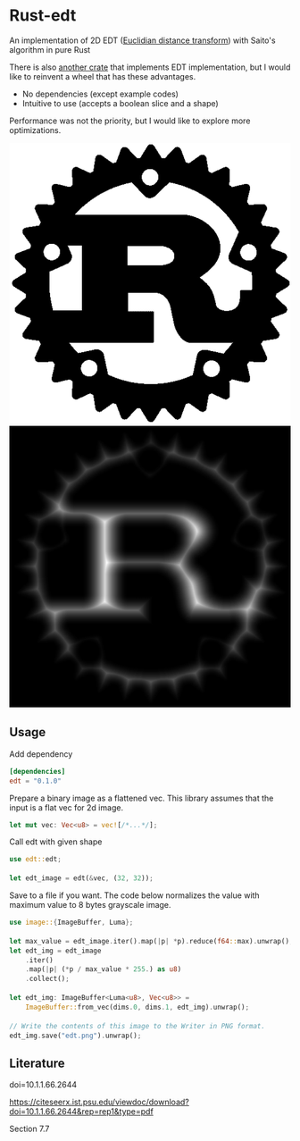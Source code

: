 # Rust-edt

An implementation of 2D EDT ([Euclidian distance transform](https://en.wikipedia.org/wiki/Distance_transform)) with Saito's algorithm in pure Rust

There is also [another crate](https://crates.io/crates/distance-transform) that implements EDT implementation,
but I would like to reinvent a wheel that has these advantages.

* No dependencies (except example codes)
* Intuitive to use (accepts a boolean slice and a shape)

Performance was not the priority, but I would like to explore more optimizations.

![Rust-logo](Rust_logo.png)
![Rust-logo-edt](Rust_logo_edt.png)

## Usage

Add dependency

```toml
[dependencies]
edt = "0.1.0"
```

Prepare a binary image as a flattened vec.
This library assumes that the input is a flat vec for 2d image.

```rust
let mut vec: Vec<u8> = vec![/*...*/];
```

Call edt with given shape

```rust
use edt::edt;

let edt_image = edt(&vec, (32, 32));
```

Save to a file if you want.
The code below normalizes the value with maximum value to 8 bytes grayscale image.

```rust
use image::{ImageBuffer, Luma};

let max_value = edt_image.iter().map(|p| *p).reduce(f64::max).unwrap();
let edt_img = edt_image
    .iter()
    .map(|p| (*p / max_value * 255.) as u8)
    .collect();

let edt_img: ImageBuffer<Luma<u8>, Vec<u8>> =
    ImageBuffer::from_vec(dims.0, dims.1, edt_img).unwrap();

// Write the contents of this image to the Writer in PNG format.
edt_img.save("edt.png").unwrap();
```

## Literature

doi=10.1.1.66.2644

https://citeseerx.ist.psu.edu/viewdoc/download?doi=10.1.1.66.2644&rep=rep1&type=pdf

Section 7.7
